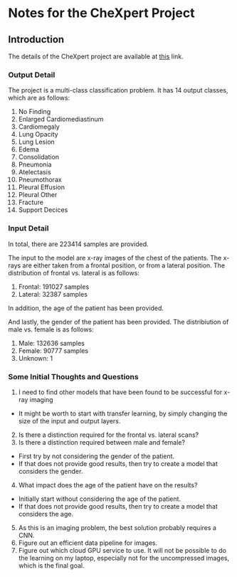 # Notes for the CheXpert Project

## Introduction

The details of the CheXpert project are available at [this](https://stanfordmlgroup.github.io/competitions/chexpert/) link.

### Output Detail

The project is a multi-class classification problem. It has 14 output classes, which are as follows:
1. No Finding
2. Enlarged Cardiomediastinum
3. Cardiomegaly
4. Lung Opacity
5. Lung Lesion
6. Edema
7. Consolidation
8. Pneumonia
9. Atelectasis
10. Pneumothorax
11. Pleural Effusion
12. Pleural Other
13. Fracture
14. Support Decices

### Input Detail

In total, there are 223414 samples are provided.

The input to the model are x-ray images of the chest of the patients. The x-rays are either taken from a frontal position, or from a lateral position. The distribution of frontal vs. lateral is as follows:
1. Frontal: 191027 samples
2. Lateral: 32387 samples

In addition, the age of the patient has been provided.

And lastly, the gender of the patient has been provided. The distribiution of male vs. female is as follows:
1. Male: 132636 samples
2. Female: 90777 samples
3. Unknown: 1

### Some Initial Thoughts and Questions

1. I need to find other models that have been found to be successful for x-ray imaging
- It might be worth to start with transfer learning, by simply changing the size of the input and output layers.
2. Is there a distinction required for the frontal vs. lateral scans?
3. Is there a distinction required between male and female?
- First try by not considering the gender of the patient.
- If that does not provide good results, then try to create a model that considers the gender.
4. What impact does the age of the patient have on the results?
- Initially start without considering the age of the patient.
- If that does not provide good results, then try to create a model that considers the age.
5. As this is an imaging problem, the best solution probably requires a CNN. 
6. Figure out an efficient data pipeline for images.
7. Figure out which cloud GPU service to use. It will not be possible to do the learning on my laptop, especially not for the uncompressed images, which is the final goal.